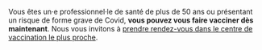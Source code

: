 <div class="conseil">

Vous êtes un·e professionnel·le de santé de plus de 50 ans ou présentant un risque de forme grave de Covid, **vous pouvez vous faire vacciner dès maintenant**. Nous vous invitons à [prendre rendez-vous dans le centre de vaccination le plus proche](https://sante.fr/recherche/trouver/VaccinationCovid).

</div>
